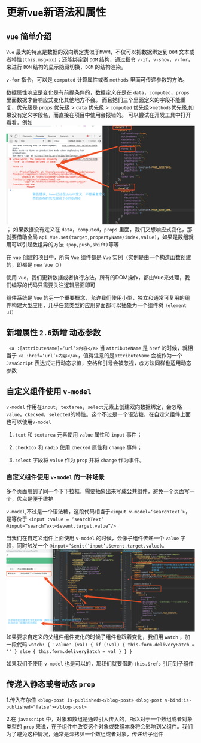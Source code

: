 # 更新`vue`新语法和属性
## `vue` 简单介绍
 `Vue` 最大的特点是数据的双向绑定类似于`MVVM`，不仅可以把数据绑定到 `DOM` 文本或者特性`(this.msg=xx)`；还能绑定到 `DOM` 结构，通过指令 `v-if`，`v-show`，`v-for`，来进行 `DOM` 结构的显示隐藏切换，`DOM` 的结构渲染。
 
 `v-for` 指令，可以是 `computed` 计算属性或者 `methods` 里面可传递参数的方法。
 
 数据属性响应是变化是有前提条件的，数据定义在是在 `data`，`computed`，`props` 里面数据才会响应式变化其他地方不会。
 而且她们三个里面定义的字段不能重复，优先级是 `props` 优先级 > `data` 优先级 > `computed` 优先级>`methods`优先级,如果没有定义字段名，而直接在项目中使用会报错的。
 可以尝试在开发工具中打开看看，例如
 ![](./img/data@2x.png)；
 如果数据没有定义在 `data`，`computed`，`props` 里面，我们又想响应式变化，那就要借助全局 `api Vue.set(target,propertyName/index,value)`，如果是数组就用可以引起数组异的方法`（pop,push,shift)`等等
 
 
 在 `vue` 创建的项目中，所有 `Vue` 组件都是 `Vue` 实例（实例是由一个构造函数创建的，即都是 `new Vue（）`）
 
 
 使用 `Vue`，我们更新数据或者执行方法，所有的DOM操作，都由Vue来处理，我们编写的代码只需要关注逻辑层面即可
 
 组件系统是 `Vue` 的另一个重要概念，允许我们使用小型，独立和通常可复用的组件构建大型应用，几乎任意类型的应用界面都可以抽象为一个组件树`（element ui）`

## 新增属性 `2.6`新增   动态参数
` <a :[attributeName]=‘url’>内容</a>` 当 `attributeName` 是 `href` 的时候，就相当于 `<a :href=‘url’>内容</a>`，值得注意的是`attributeName` 会被作为一个 `JavaScript` 表达式进行动态求值，空格和引号会被忽视，@方法同样也适用动态参数
## 自定义组件使用 `v-model`

`v-model` 作用在`input`，`textarea`，`select`元素上创建双向数据绑定，会忽略`value`，`ckecked`，`selected`的特性。这个不过是一个语法糖，在自定义组件上面也可以使用`v-model`
    
  1. `text` 和 `textarea` 元素使用 `value` 属性和 `input` 事件；
    
  2. `checkbox` 和 `radio` 使用 `checked` 属性和 `change` 事件；
    
  3. `select` 字段将 `value` 作为 `prop` 并将 `change` 作为事件。
    
### 自定义组件使用 `v-model` 的一种场景

多个页面用到了同一个下下拉框，需要抽象出来写成公共组件，避免一个页面写一个，优点是便于维护

`v-model`,不过是一个语法糖，这段代码相当于`<input v-model=‘searchText’>`，是等价于
`<input :value = ‘searchText‘  @input=“searchText=$event.target.value”/>`

当我们在自定义组件上面使用 `v-model` 的时候，会像子组件传递一个 `value` 字段，同时触发一个 `@input=“$emit(‘input’,$event.target.value)`。
![](./img/v-model.png)
如果要求自定义的父组件组件变化的时候子组件也跟着变化，我们用 `watch`  ，加一段代码
`watch: {
  'value' (val) {
    if (!val) {
      this.form.deliveryBatch = ''
    } else {
      this.form.deliveryBatch = val
    }
  }
}`

如果我们不使用 `v-model` 也是可以的，那我们就要借助 `this.$refs` 引用到子组件

## 传递入静态或者动态 `prop`
   1.传入布尔值
     <!-- 包含该 `prop` 没有值的情况在内，都意味着 ``true``。-->
		`<blog-post is-published></blog-post>`
		<!-- 即便 `false` 是静态的，我们仍然需要 `v-bind` 来告诉 Vue -->
		<!-- 这是一个 JavaScript 表达式而不是一个字符串。-->
		`<blog-post v-bind:is-published="false"></blog-post>`
	
   2.在 `javascript` 中，对象和数组是通过引入传入的，所以对于一个数组或者对象类型的 `prop` 来说，在子组件中改变这个对象或数组本身将会影响到父组件。我们为了避免这种情况，通常是深拷贝一个数组或者对象，传递给子组件
